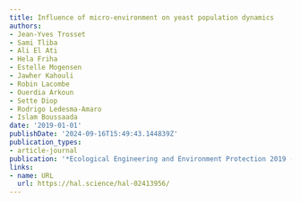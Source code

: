 ```yaml
---
title: Influence of micro-environment on yeast population dynamics
authors:
- Jean-Yves Trosset
- Sami Tliba
- Ali El Ati
- Hela Friha
- Estelle Mogensen
- Jawher Kahouli
- Robin Lacombe
- Ouerdia Arkoun
- Sette Diop
- Rodrigo Ledesma-Amaro
- Islam Boussaada
date: '2019-01-01'
publishDate: '2024-09-16T15:49:43.144839Z'
publication_types:
- article-journal
publication: '*Ecological Engineering and Environment Protection 2019 (2)*'
links:
- name: URL
  url: https://hal.science/hal-02413956/
---
```

